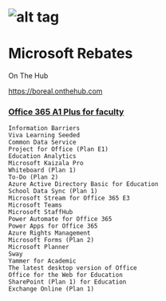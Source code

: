 


# ![alt tag](images/IMAGINE.png)

# Microsoft Rebates

On The Hub

https://boreal.onthehub.com





### [Office 365 A1 Plus for faculty](https://portal.office.com/account/?ref=MeControl#subscriptions)
```
Information Barriers
Viva Learning Seeded
Common Data Service
Project for Office (Plan E1)
Education Analytics
Microsoft Kaizala Pro
Whiteboard (Plan 1)
To-Do (Plan 2)
Azure Active Directory Basic for Education
School Data Sync (Plan 1)
Microsoft Stream for Office 365 E3
Microsoft Teams
Microsoft StaffHub
Power Automate for Office 365
Power Apps for Office 365
Azure Rights Management
Microsoft Forms (Plan 2)
Microsoft Planner
Sway
Yammer for Academic
The latest desktop version of Office
Office for the Web for Education
SharePoint (Plan 1) for Education
Exchange Online (Plan 1)
```
